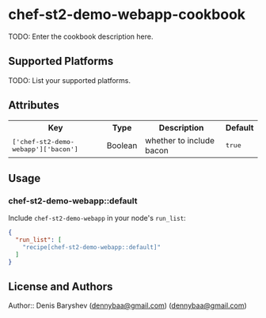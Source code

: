 # chef-st2-demo-webapp-cookbook

TODO: Enter the cookbook description here.

## Supported Platforms

TODO: List your supported platforms.

## Attributes

<table>
  <tr>
    <th>Key</th>
    <th>Type</th>
    <th>Description</th>
    <th>Default</th>
  </tr>
  <tr>
    <td><tt>['chef-st2-demo-webapp']['bacon']</tt></td>
    <td>Boolean</td>
    <td>whether to include bacon</td>
    <td><tt>true</tt></td>
  </tr>
</table>

## Usage

### chef-st2-demo-webapp::default

Include `chef-st2-demo-webapp` in your node's `run_list`:

```json
{
  "run_list": [
    "recipe[chef-st2-demo-webapp::default]"
  ]
}
```

## License and Authors

Author:: Denis Baryshev (dennybaa@gmail.com) (<dennybaa@gmail.com>)
